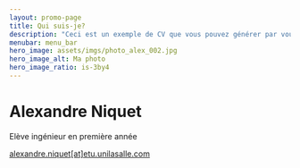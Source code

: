 ```yaml
---
layout: promo-page
title: Qui suis-je?
description: "Ceci est un exemple de CV que vous pouvez générer par vous-même"
menubar: menu_bar
hero_image: assets/imgs/photo_alex_002.jpg
hero_image_alt: Ma photo
hero_image_ratio: is-3by4
---
```


# Alexandre Niquet
Elève ingénieur en première année



[alexandre.niquet[at]etu.unilasalle.com](mailto:alexandre.niquet@etu.unilasalle.com)





